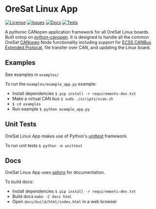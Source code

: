 # OreSat Linux App

[![License](https://img.shields.io/github/license/oresat/oresat-linux-app)](./LICENSE)
[![Issues](https://img.shields.io/github/issues/oresat/oresat-linux-app)](https://github.com/oresat/oresat-linux-app/issues)
[![Docs](https://readthedocs.org/projects/oresat-linux-app/badge/?version=latest)](https://oresat-linux-app.readthedocs.io/en/latest/?badge=latest)
[![Tests](https://github.com/oresat/oresat-linux-app/actions/workflows/tests.yaml/badge.svg)](https://github.com/oresat/oresat-linux-app/actions/workflows/tests.yaml)

A pythonic CANopen application framework for all OreSat Linux boards. Built
ontop on [python-canopen]. It is designed to handle all the common OreSat
[CANopen] Node functionality including support for [ECSS CANBus Extended
Protocal], file transfer over CAN, and updating the Linux board.

## Examples

See examples in `examples/`

To run the `examples/example_app.py` example:

- Install dependencies `$ pip install -r requirements-dev.txt`
- Make a virtual CAN bus `$ sudo ./scripts/vcan.sh`
- `$ cd examples`
- Run example `$ python example_app.py`

## Unit Tests

OreSat Linux App makes use of Python's [unittest] framework.

To run unit tests `$ python -m unittest`

## Docs

OreSat Linux App uses [sphinx] for documentation.

To build docs:

- Install dependencies `$ pip install -r requirements-dev.txt`
- Build docs `make -C docs html`
- Open `docs/build/html/index.html` in a web browser

<!-- References -->
[unittest]:https://docs.python.org/3/library/unittest.html#module-unittest
[sphinx]:https://www.sphinx-doc.org/en/master/
[python-canopen]:https://github.com/christiansandberg/canopen
[CANopen]:https://www.can-cia.org/canopen
[ECSS CANBus Extended Protocal]:https://ecss.nl/standard/ecss-e-st-50-15c-space-engineering-canbus-extension-protocol-1-may-2015/
